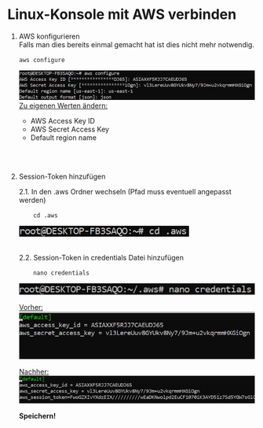 # Linux-Konsole mit AWS verbinden

1. AWS konfigurieren<br>
    Falls man dies bereits einmal gemacht hat ist dies nicht mehr notwendig.
    
       aws configure

    ![aws configure](./AWS%20Bilder/AWS-Configure.png)
    <ins>Zu eigenen Werten ändern:</ins><br>
    - AWS Access Key ID
    - AWS Secret Access Key
    - Default region name
<br>
<br>

2. Session-Token hinzufügen<br>

    2.1. In den .aws Ordner wechseln (Pfad muss eventuell angepasst werden)<br>
    
           cd .aws
    ![to aws folder](./AWS%20Bilder/To-AWS-Folder.png)
    <br><br>


    2.2. Session-Token in credentials Datei hinzufügen<br>

           nano credentials

    ![open credentials](./AWS%20Bilder/AWS-Open-Credentials.png)

    <ins>Vorher:</ins><br>
    ![](./AWS%20Bilder/AWS-Credentials-Before.png)

    <ins>Nachher:</ins><br>
    ![](./AWS%20Bilder/AWS-Credentials-After.png)

    **Speichern!**





